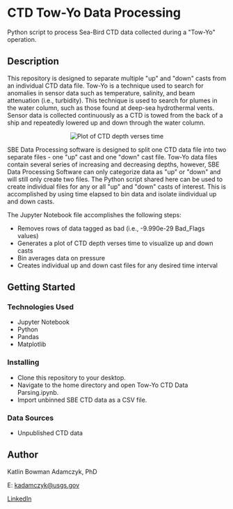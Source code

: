 # CTD Tow-Yo Data Processing 

Python script to process Sea-Bird CTD data collected during a "Tow-Yo" operation.

## Description

This repository is designed to separate multiple "up" and "down" casts from an individual CTD data file. Tow-Yo is a technique used to search for anomalies in sensor data such as temperature, salinity, and beam attenuation (i.e., turbidity). This technique is used to search for plumes in the water column, such as those found at deep-sea hydrothermal vents. Sensor data is collected continuously as a CTD is towed from the back of a ship and repeatedly lowered up and down through the water column. 

<p align="center">
  <img src="https://user-images.githubusercontent.com/74067302/232626692-7611c31a-140c-4e20-9ee6-b81e7a0eeabd.png" alt="Plot of CTD depth verses time"/>
</p>

SBE Data Processing software is designed to split one CTD data file into two separate files - one "up" cast and one "down" cast file. Tow-Yo data files contain several series of increasing and decreasing depths, however, SBE Data Processing Software can only categorize data as "up" or "down" and will still only create two files. The Python script shared here can be used to create individual files for any or all "up" and "down" casts of interest. This is accomplished by using time elapsed to bin data and isolate iindividual up and down casts.

The Jupyter Notebook file accomplishes the following steps:
* Removes rows of data tagged as bad (i.e., -9.990e-29 Bad_Flags values)
* Generates a plot of CTD depth verses time to visualize up and down casts
* Bin averages data on pressure
* Creates individual up and down cast files for any desired time interval

## Getting Started

### Technologies Used 

* Jupyter Notebook
* Python
* Pandas
* Matplotlib

### Installing

* Clone this repository to your desktop.
* Navigate to the home directory and open Tow-Yo CTD Data Parsing.ipynb.
* Import unbinned SBE CTD data as a CSV file.

### Data Sources

* Unpublished CTD data

## Author

Katlin Bowman Adamczyk, PhD

E: kadamczyk@usgs.gov

[LinkedIn](https://www.linkedin.com/in/katlin-bowman/)
